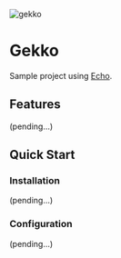 ![gekko](https://github.com/tonymtz/gekko/blob/master/static/gekko.png)

# Gekko

Sample project using [Echo](https://github.com/labstack/echo).

## Features
(pending...)

## Quick Start

### Installation
(pending...)

### Configuration
(pending...)
